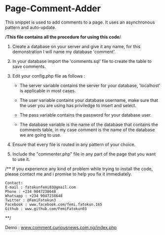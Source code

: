 # Page-Comment-Adder
This snippet is used to add comments to a page. It uses an asynchronous pattern and auto-update.

/**This file contains all the procedure for using this code**/

1. Create a database on your server and give it any name, for this demonstration I will name my database 'comment'.

2. In your database import the 'comments.sql' file to create the table to save comments.

3. Edit your config.php file as follows :

    * The server variable contains the server for your database, 'localhost' is applicable in most cases.
    
    * The user variable contains your database username, make sure that the user you are using has priviledge to insert and select.
    
    * The pass variable contains the password for your database user.
    
    * The database variable is the name of the database that contains the comments table, in my case comment is the name of the database we are going to use.

4. Ensure that every file is routed in any pattern of your choice.

5. Include the "commenter.php" file in any part of the page that you want to use it.

/**
    If you experience any kind of problem while trying to install the code, please contact me and i promise to help you fix it immediately.

    Contact:
    E-mail : fatokunfemi03@gmail.com
    Phone : +234 9047238648
    Whatsapp : +234 9047238648
    Twitter : @FemiFatokun3
    Facebook : www.facebook.com/femi.fatokun.165
    Github : www.github.com/FemiFatokun03
**/

Demo : www.comment.curiousnews.com.ng/index.php
